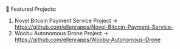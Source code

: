 ### 
🔭 Featured Projects:
1) Novel Bitcoin Payment Service Project -> https://github.com/ellenrapps/Novel-Bitcoin-Payment-Service-
2) Woobu Autonomous Drone Project -> https://github.com/ellenrapps/Woobu-Autonomous-Drone
